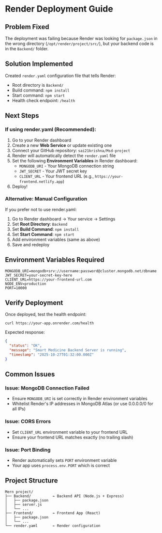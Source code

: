 # Render Deployment Guide

## Problem Fixed
The deployment was failing because Render was looking for `package.json` in the wrong directory (`/opt/render/project/src/`), but your backend code is in the `Backend/` folder.

## Solution Implemented
Created `render.yaml` configuration file that tells Render:
- Root directory is `Backend/`
- Build command: `npm install`
- Start command: `npm start`
- Health check endpoint: `/health`

## Next Steps

### If using render.yaml (Recommended):
1. Go to your Render dashboard
2. Create a new **Web Service** or update existing one
3. Connect your GitHub repository: `sai21krishna/Msd-project`
4. Render will automatically detect the `render.yaml` file
5. Set the following **Environment Variables** in Render dashboard:
   - `MONGODB_URI` - Your MongoDB connection string
   - `JWT_SECRET` - Your JWT secret key
   - `CLIENT_URL` - Your frontend URL (e.g., `https://your-frontend.netlify.app`)
6. Deploy!

### Alternative: Manual Configuration
If you prefer not to use render.yaml:
1. Go to Render dashboard → Your service → Settings
2. Set **Root Directory**: `Backend`
3. Set **Build Command**: `npm install`
4. Set **Start Command**: `npm start`
5. Add environment variables (same as above)
6. Save and redeploy

## Environment Variables Required
```
MONGODB_URI=mongodb+srv://username:password@cluster.mongodb.net/dbname
JWT_SECRET=your-secret-key-here
CLIENT_URL=https://your-frontend-url.com
NODE_ENV=production
PORT=10000
```

## Verify Deployment
Once deployed, test the health endpoint:
```
curl https://your-app.onrender.com/health
```

Expected response:
```json
{
  "status": "OK",
  "message": "Smart Medicine Backend Server is running",
  "timestamp": "2025-10-27T01:32:00.000Z"
}
```

## Common Issues

### Issue: MongoDB Connection Failed
- Ensure `MONGODB_URI` is set correctly in Render environment variables
- Whitelist Render's IP addresses in MongoDB Atlas (or use 0.0.0.0/0 for all IPs)

### Issue: CORS Errors
- Set `CLIENT_URL` environment variable to your frontend URL
- Ensure your frontend URL matches exactly (no trailing slash)

### Issue: Port Binding
- Render automatically sets `PORT` environment variable
- Your app uses `process.env.PORT` which is correct

## Project Structure
```
Mern project/
├── Backend/          ← Backend API (Node.js + Express)
│   ├── package.json
│   ├── server.js
│   └── ...
├── Frontend/         ← Frontend App (React)
│   ├── package.json
│   └── ...
└── render.yaml       ← Render configuration
```
